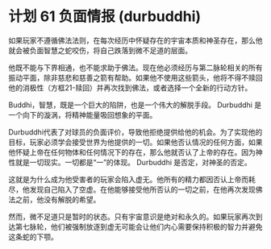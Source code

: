 # 计划 61 负面情报 (durbuddhi)

如果玩家不遵循佛法法则，在每次经历中怀疑存在的宇宙本质和神圣存在，那么他就会被负面智慧之蛇咬伤，将自己跌落到微不足道的层面。

他既不能与下界相通，也不能求助于佛法。现在他必须经历与第二脉轮相关的所有振动平面，除非慈悲和慈善之箭有帮助。如果他不使用这些箭头，他将不得不赎回他的消极性（方框21-赎回）并再次找到佛法，或者选择一个全新的行动方针。

Buddhi，智慧，既是一个巨大的陷阱，也是一个伟大的解脱手段。 Durbuddhi 是一个向下的漩涡，将精神能量吸回想象的平面。

Durbuddhi代表了对球员的负面评价，导致他拒绝提供给他的机会。为了实现他的目标，玩家必须学会接受世界为他提供的一切。如果他否认情况的任何方面，如果他怀疑上帝在任何物体和任何情况下的存在，那么他就否认了上帝的存在。因为神性就是一切现实。一切都是“一”的体现。 Durbuddhi 是否定，对神圣的否定。

这就是为什么成为他受害者的玩家会陷入虚无。他所有的精力都因否认上帝而耗尽，他发现自己陷入了空虚。在他能够接受他所否认的一切之前，在他再次发现佛法之前，他没有解脱的希望。

然而，微不足道只是暂时的状态。只有宇宙意识是绝对和永久的。如果玩家再次到达第七脉轮，他们被强制放逐到虚无可能会让他们内心需要保持积极的智力并避免这条蛇的下颚。
